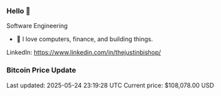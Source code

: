 ### Hello 🤙  

Software Engineering

- 🔭 I love computers, finance, and building things.
  
LinkedIn: https://www.linkedin.com/in/thejustinbishop/  






















































































































































































































































































































































































































### Bitcoin Price Update
Last updated: 2025-05-24 23:19:28 UTC
Current price: $108,078.00 USD
